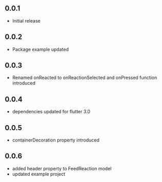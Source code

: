 ## 0.0.1

- Initial release

## 0.0.2

- Package example updated

## 0.0.3

- Renamed onReacted to onReactionSelected and onPressed function introduced

## 0.0.4

- dependencies updated for flutter 3.0

## 0.0.5

- containerDecoration property introduced

## 0.0.6

- added header property to FeedReaction model
- updated example project
